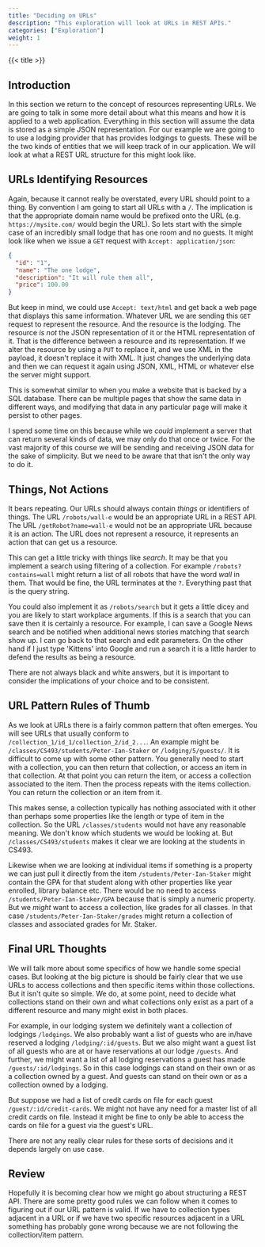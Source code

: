```yaml
---
title: "Deciding on URLs"
description: "This exploration will look at URLs in REST APIs."
categories: ["Exploration"]
weight: 1
---
```

<!--- Make sure to fill out the title and description above, they will be used when generating lists of exploration topics -->
<!--- The weight above determines what order this will be shown among other exploration topics in this same folder, lower numbers are shown first. Start using at least multiples of 5, that way if you need to add a content page between existing ones there are enough open weights to do so. They are integers only -->

{{< title >}}
## Introduction
<!--- Introduce the content of this exploration -->
In this section we return to the concept of resources representing URLs. We are going to talk in some more detail about what this means and how it is applied to a web application. Everything in this section will assume the data is stored as a simple JSON representation. For our example we are going to to use a lodging provider that has provides lodgings to guests. These will be the two kinds of entities that we will keep track of in our application. We will look at what a REST URL structure for this might look like.

## URLs Identifying Resources
<!--- Main topic headings are at ## -->
Again, because it cannot really be overstated, every URL should point to a thing. By convention I am going to start all URLs with a `/`. The implication is that the appropriate domain name would be prefixed onto the URL (e.g. `https://mysite.com/` would begin the URL). So lets start with the simple case of an incredibly small lodge that has one room and no guests. It might look like when we issue a `GET` request with `Accept: application/json`:

```json
{
  "id": "1",
  "name": "The one lodge",
  "description": "It will rule them all",
  "price": 100.00
}
```
But keep in mind, we could use `Accept: text/html` and get back a web page that displays this same information. Whatever URL we are sending this `GET` request to represent the resource. And the resource is the lodging. The resource *is not* the JSON representation of it or the HTML representation of it. That is the difference between a resource and its representation. If we alter the resource by using a `PUT` to replace it, and we use XML in the payload, it doesn't replace it with XML. It just changes the underlying data and then we can request it again using JSON, XML, HTML or whatever else the server might support.

This is somewhat similar to when you make a website that is backed by a SQL database. There can be multiple pages that show the same data in different ways, and modifying that data in any particular page will make it persist to other pages.

I spend some time on this because while we *could* implement a server that can return several kinds of data, we may only do that once or twice. For the vast majority of this course we will be sending and receiving JSON data for the sake of simplicity. But we need to be aware that that isn't the only way to do it.

## Things, Not Actions

It bears repeating. Our URLs should always contain *things* or identifiers of things. The URL `/robots/wall-e` would be an appropriate URL in a REST API. The URL `/getRobot?name=wall-e` would not be an appropriate URL because it is an action. The URL does not represent a resource, it represents an action that can get us a resource.

This can get a little tricky with things like *search*. It may be that you implement a search using filtering of a collection. For example `/robots?contains=wall` might return a list of all robots that have the word *wall* in them. That would be fine, the URL terminates at the `?`. Everything past that is the query string.

You could also implement it as `/robots/search` but it gets a little dicey and you are likely to start workplace arguments. If this is a search that you can save then it is certainly a resource. For example, I can save a Google News search and be notified when additional news stories matching that search show up. I can go back to that search and edit parameters. On the other hand if I just type 'Kittens' into Google and run a search it is a little harder to defend the results as being a resource.

There are not always black and white answers, but it is important to consider the implications of your choice and to be consistent.

## URL Pattern Rules of Thumb

As we look at URLs there is a fairly common pattern that often emerges. You will see URLs that usually conform to `/collection_1/id_1/collection_2/id_2...`. An example might be `/classes/CS493/students/Peter-Ian-Staker` or `/lodging/5/guests/`. It is difficult to come up with some other pattern. You generally need to start with a collection, you can then return that collection, or access an item in that collection. At that point you can return the item, or access a collection associated to the item. Then the process repeats with the items collection. You can return the collection or an item from it.

This makes sense, a collection typically has nothing associated with it other than perhaps some properties like the length or type of item in the collection. So the URL `/classes/students` would not have any reasonable meaning. We don't know which students we would be looking at. But `/classes/CS493/students` makes it clear we are looking at the students in CS493.

Likewise when we are looking at individual items if something is a property we can just pull it directly from the item `/students/Peter-Ian-Staker` might contain the GPA for that student along with other properties like year enrolled, library balance etc. There would be no need to access `/students/Peter-Ian-Staker/GPA` because that is simply a numeric property. But we *might* want to access a collection, like grades for all classes. In that case `/students/Peter-Ian-Staker/grades` might return a collection of classes and associated grades for Mr. Staker.

## Final URL Thoughts

We will talk more about some specifics of how we handle some special cases. But looking at the big picture is should be fairly clear that we use URLs to access collections and then specific items within those collections. But it isn't quite so simple. We do, at some point, need to decide what collections stand on their own and what collections only exist as a part of a different resource and many might exist in both places.

For example, in our lodging system we definitely want a collection of lodgings `/lodgings`. We also probably want a list of guests who are in/have reserved a lodging `/lodging/:id/guests`. But we also might want a guest list of all guests who are at or have reservations at our lodge `/guests`. And further, we might want a list of all lodging reservations a guest has made `/guests/:id/lodgings`. So in this case lodgings can stand on their own or as a collection owned by a guest. And guests can stand on their own or as a collection owned by a lodging.

But suppose we had a list of credit cards on file for each guest `/guest/:id/credit-cards`. We might not have any need for a master list of all credit cards on file. Instead it might be fine to only be able to access the cards on file for a guest via the guest's URL.

There are not any really clear rules for these sorts of decisions and it depends largely on use case.

## Review

Hopefully it is becoming clear how we might go about structuring a REST API. There are some pretty good rules we can follow when it comes to figuring out if our URL pattern is valid. If we have to collection types adjacent in a URL or if we have two specific resources adjacent in a URL something has probably gone wrong because we are not following the collection/item pattern.